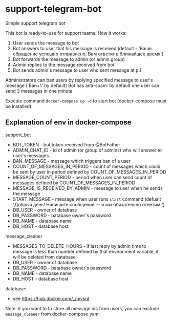 # support-telegram-bot
Simple support telegram bot

This bot is ready-to-use for support teams. How it works:
1. User sends the message to bot
2. Bot answers to user that his message is received (default - 'Ваше обращение успешно отправлено. Вам ответят в ближайшее время')
3. Bot forwards the message to admin (or admin group)
4. Admin replies to the message received from bot
5. Bot sends admin's message to user who sent message at p.1

Administrators can ban users by replying specified message to user's message ('Бан+1' by default)
Bot has anti-spam: by default one user can send 3 messages in one minute

Execute command `docker-compose up -d` to start bot (docker-compose must be installed)

## Explanation of env in docker-compose ##
support_bot
- BOT_TOKEN - bot token received from @BotFather
- ADMIN_CHAT_ID - id of admin (or group of admins) who will answer to user's messages
- BAN_MESSAGE - message which triggers ban of a user
- COUNT_OF_MESSAGES_IN_PERIOD - count of messages which could be sent by user in period defined by COUNT_OF_MESSAGES_IN_PERIOD
- MESSAGE_COUNT_PERIOD - period when user can send count of messages defined by COUNT_OF_MESSAGES_IN_PERIOD
- MESSAGE_IS_RECEIVED_BY_ADMIN - message to user when he sends the message
- START_MESSAGE - message when user runs `start` command (defualt 'Добрый день! Напишите сообщение — и мы обязательно ответим!')
- DB_USER - owner of database
- DB_PASSWORD - batabase owner's password
- DB_NAME - database name
- DB_HOST - database host

message_cleaner
- MESSAGES_TO_DELETE_HOURS - if last reply by admin time to message is less than number defined by that environment variable, it will be deleted from database
- DB_USER - owner of database
- DB_PASSWORD - batabase owner's password
- DB_NAME - database name
- DB_HOST - database host

database:
- see https://hub.docker.com/_/mysql

Note: if you want to to store all message ids from users, you can exclude `message_cleaner` from docker-compose.yaml
